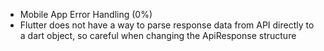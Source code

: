 - Mobile App Error Handling (0%)
- Flutter does not have a way to parse response data from API directly to a dart object, so careful when changing the ApiResponse structure